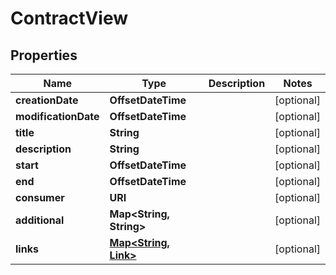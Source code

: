 

# ContractView


## Properties

| Name | Type | Description | Notes |
|------------ | ------------- | ------------- | -------------|
|**creationDate** | **OffsetDateTime** |  |  [optional] |
|**modificationDate** | **OffsetDateTime** |  |  [optional] |
|**title** | **String** |  |  [optional] |
|**description** | **String** |  |  [optional] |
|**start** | **OffsetDateTime** |  |  [optional] |
|**end** | **OffsetDateTime** |  |  [optional] |
|**consumer** | **URI** |  |  [optional] |
|**additional** | **Map&lt;String, String&gt;** |  |  [optional] |
|**links** | [**Map&lt;String, Link&gt;**](Link.md) |  |  [optional] |




